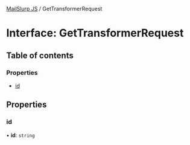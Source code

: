 [MailSlurp JS](../README.md) / GetTransformerRequest

# Interface: GetTransformerRequest

## Table of contents

### Properties

- [id](GetTransformerRequest.md#id)

## Properties

### id

• **id**: `string`
